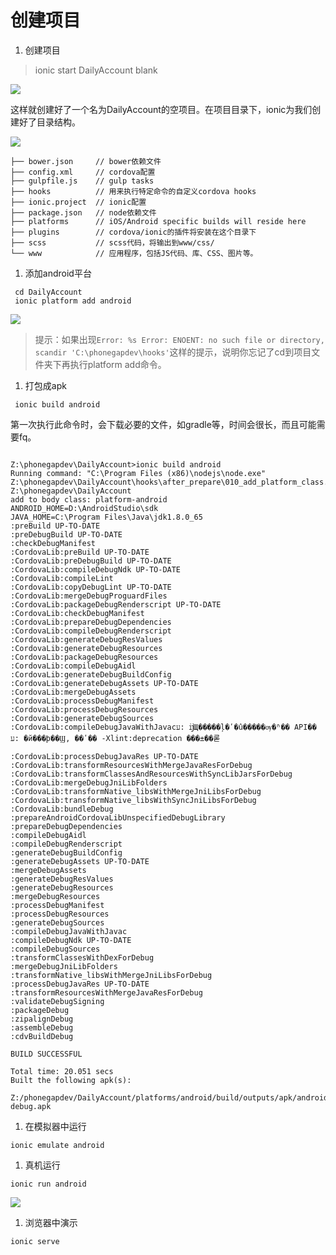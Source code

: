 # 创建项目 

1. 创建项目
 > ionic start DailyAccount blank

 ![](./img/createproject.png)

 这样就创建好了一个名为DailyAccount的空项目。在项目目录下，ionic为我们创建好了目录结构。

 ![](./img/createproject2.png)

```
├── bower.json     // bower依赖文件  
├── config.xml     // cordova配置  
├── gulpfile.js    // gulp tasks   
├── hooks          // 用来执行特定命令的自定义cordova hooks  
├── ionic.project  // ionic配置  
├── package.json   // node依赖文件  
├── platforms      // iOS/Android specific builds will reside here   
├── plugins        // cordova/ionic的插件将安装在这个目录下  
├── scss           // scss代码，将输出到www/css/  
└── www            // 应用程序，包括JS代码、库、CSS、图片等。
```

1. 添加android平台

```
 cd DailyAccount
 ionic platform add android
```

 ![](./img/createproject3.png)

 > 提示：如果出现`Error: %s Error: ENOENT: no such file or directory, scandir 'C:\phonegapdev\hooks'`这样的提示，说明你忘记了cd到项目文件夹下再执行platform add命令。

1. 打包成apk

```
 ionic build android
```
 第一次执行此命令时，会下载必要的文件，如gradle等，时间会很长，而且可能需要fq。

```

Z:\phonegapdev\DailyAccount>ionic build android
Running command: "C:\Program Files (x86)\nodejs\node.exe" Z:\phonegapdev\DailyAccount\hooks\after_prepare\010_add_platform_class.js Z:\phonegapdev\DailyAccount
add to body class: platform-android
ANDROID_HOME=D:\AndroidStudio\sdk
JAVA_HOME=C:\Program Files\Java\jdk1.8.0_65
:preBuild UP-TO-DATE
:preDebugBuild UP-TO-DATE
:checkDebugManifest
:CordovaLib:preBuild UP-TO-DATE
:CordovaLib:preDebugBuild UP-TO-DATE
:CordovaLib:compileDebugNdk UP-TO-DATE
:CordovaLib:compileLint
:CordovaLib:copyDebugLint UP-TO-DATE
:CordovaLib:mergeDebugProguardFiles
:CordovaLib:packageDebugRenderscript UP-TO-DATE
:CordovaLib:checkDebugManifest
:CordovaLib:prepareDebugDependencies
:CordovaLib:compileDebugRenderscript
:CordovaLib:generateDebugResValues
:CordovaLib:generateDebugResources
:CordovaLib:packageDebugResources
:CordovaLib:compileDebugAidl
:CordovaLib:generateDebugBuildConfig
:CordovaLib:generateDebugAssets UP-TO-DATE
:CordovaLib:mergeDebugAssets
:CordovaLib:processDebugManifest
:CordovaLib:processDebugResources
:CordovaLib:generateDebugSources
:CordovaLib:compileDebugJavaWithJavacע: ĳЩ�����ļ�ʹ�û�����ѹ�ʱ�� API��
ע: �й���ϸ��Ϣ, ��ʹ�� -Xlint:deprecation ���±��롣

:CordovaLib:processDebugJavaRes UP-TO-DATE
:CordovaLib:transformResourcesWithMergeJavaResForDebug
:CordovaLib:transformClassesAndResourcesWithSyncLibJarsForDebug
:CordovaLib:mergeDebugJniLibFolders
:CordovaLib:transformNative_libsWithMergeJniLibsForDebug
:CordovaLib:transformNative_libsWithSyncJniLibsForDebug
:CordovaLib:bundleDebug
:prepareAndroidCordovaLibUnspecifiedDebugLibrary
:prepareDebugDependencies
:compileDebugAidl
:compileDebugRenderscript
:generateDebugBuildConfig
:generateDebugAssets UP-TO-DATE
:mergeDebugAssets
:generateDebugResValues
:generateDebugResources
:mergeDebugResources
:processDebugManifest
:processDebugResources
:generateDebugSources
:compileDebugJavaWithJavac
:compileDebugNdk UP-TO-DATE
:compileDebugSources
:transformClassesWithDexForDebug
:mergeDebugJniLibFolders
:transformNative_libsWithMergeJniLibsForDebug
:processDebugJavaRes UP-TO-DATE
:transformResourcesWithMergeJavaResForDebug
:validateDebugSigning
:packageDebug
:zipalignDebug
:assembleDebug
:cdvBuildDebug

BUILD SUCCESSFUL

Total time: 20.051 secs
Built the following apk(s):
        Z:/phonegapdev/DailyAccount/platforms/android/build/outputs/apk/android-debug.apk
```


1. 在模拟器中运行

 ```
 ionic emulate android
 ```

1. 真机运行

 ```
 ionic run android
 ```

 ![](./img/createproject4.gif)

1. 浏览器中演示

 ```
 ionic serve
 ```